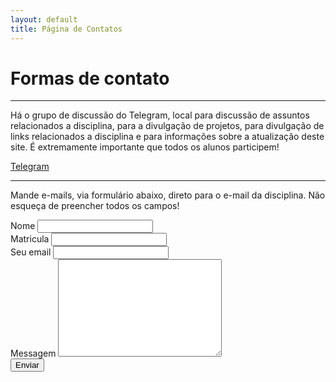 ```yaml
---
layout: default
title: Página de Contatos
---
```


# Formas de contato

---

Há o grupo de discussão do Telegram, local para discussão de assuntos relacionados a disciplina, para a divulgação de projetos, para divulgação de links relacionados a disciplina e para informações sobre a atualização deste site. É extremamente importante que todos os alunos participem!

[Telegram](https://t.me/joinchat/AAAAAEa_QXCd0Ws4VsIqrg)

---

Mande e-mails, via formulário abaixo, direto para o e-mail da disciplina. Não esqueça de preencher todos os campos!

<form method="POST" action="https://formspree.io/ufv.florestal.maf105@gmail.com">
    <label for="name">Nome</label>
    <input type="text" id="nome" name="Nome" class="full-width"><br>
    <label for="matricula">Matricula</label>
    <input type="text" id="matricula" name="Matricula" class="full-width"><br>
    <label for="email">Seu email</label>
    <input type="email" id="email" name="_replyto" class="full-width"><br>
    <label for="message">Messagem</label>
    <textarea name="message" id="Messagem" cols="30" rows="10" class="full-width"></textarea><br>
    <input type="submit" value="Enviar" class="button">
</form>


